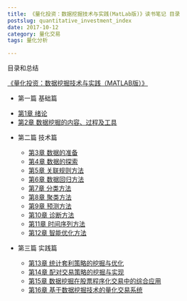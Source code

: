 ```yaml
---
title: 《量化投资：数据挖掘技术与实践(MatLab版)》读书笔记 目录
postslug: quantitative_investment_index
date: 2017-10-12
category: 量化交易
tags: 量化分析

---
```


 目录和总结

<!-- more -->


[《量化投资：数据挖掘技术与实践（MATLAB版）》](https://book.douban.com/subject/26415529/)

+ 第一篇 基础篇

 - [第1章 绪论]({filename}./quantitative_investment1.md)
 - [第2章 数据挖掘的内容、过程及工具]({filename}./quantitative_investment2.md)

+ 第二篇 技术篇

   - [第3章 数据的准备]({filename}./quantitative_investment3.md)
   - [第4章 数据的探索]({filename}./quantitative_investment4.md)
   - [第5章 关联规则方法]({filename}./quantitative_investment5.md)
   - [第6章 数据回归方法]({filename}./quantitative_investment6.md)
   - [第7章 分类方法]({filename}./quantitative_investment7.md)
   - [第8章 聚类方法](#)
   - [第9章 预测方法](#)
   - [第10章 诊断方法](#)
   - [第11章 时间序列方法](#)
   - [第12章 智能优化方法](#)

+ 第三篇 实践篇

   - [第13章 统计套利策略的挖掘与优化](#)
   - [第14章 配对交易策略的挖掘与实现](#)
   - [第15章 数据挖掘在股票程序化交易中的综合应用](#)
   - [第16章 基于数据挖掘技术的量化交易系统](#)


